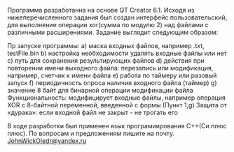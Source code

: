Программа разработанна на основе QT Creator 6.1. Исходя из нижеперечисленного задания был создан интерфейс пользовательский, 
для выполнение операции xor(сумма по модулю 2) над файлами с различными расширениями.
Задание выглядит следующим образом:

Пр запуске программы:
а) маска входных файлов, например .txt, testFile.bin
b) настройка необходимости удалять входные файлы или нет
c) путь для сохранения результирующих файлов
d) действия при повторении имени выходного файла: перезапись или
модификация, например, счетчик к имени файла
e) работа по таймеру или разовый запуск
f) периодичность опроса наличия входного файла (таймер)
g) значение 8 байт для бинарной операции модификации файла
Функциональность: модифицирует входные файлы, например операция XOR с 8-байтной переменной, введенной с формы (Пункт 1,g)
Защита от «дурака»: если входной файл не закрыт - не трогать его

В ходе разработки был применен язык програмиирования C++(Си плюс плюс). По вопросам и предложениям пишите на почту. 
JohnWickOledr@yandex.ru
